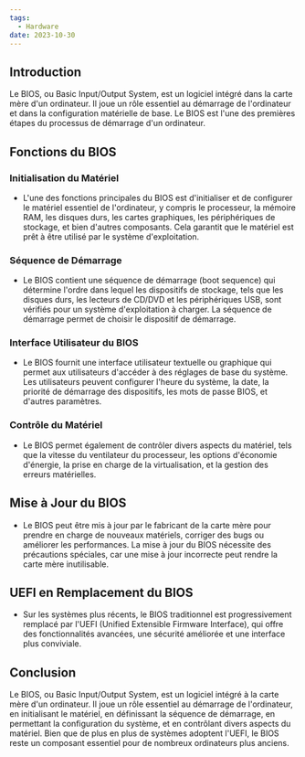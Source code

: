 ```yaml
---
tags:
  - Hardware
date: 2023-10-30
---
```


## Introduction
Le BIOS, ou Basic Input/Output System, est un logiciel intégré dans la carte mère d'un ordinateur. Il joue un rôle essentiel au démarrage de l'ordinateur et dans la configuration matérielle de base. Le BIOS est l'une des premières étapes du processus de démarrage d'un ordinateur.

## Fonctions du BIOS

### Initialisation du Matériel
- L'une des fonctions principales du BIOS est d'initialiser et de configurer le matériel essentiel de l'ordinateur, y compris le processeur, la mémoire RAM, les disques durs, les cartes graphiques, les périphériques de stockage, et bien d'autres composants. Cela garantit que le matériel est prêt à être utilisé par le système d'exploitation.

### Séquence de Démarrage
- Le BIOS contient une séquence de démarrage (boot sequence) qui détermine l'ordre dans lequel les dispositifs de stockage, tels que les disques durs, les lecteurs de CD/DVD et les périphériques USB, sont vérifiés pour un système d'exploitation à charger. La séquence de démarrage permet de choisir le dispositif de démarrage.

### Interface Utilisateur du BIOS
- Le BIOS fournit une interface utilisateur textuelle ou graphique qui permet aux utilisateurs d'accéder à des réglages de base du système. Les utilisateurs peuvent configurer l'heure du système, la date, la priorité de démarrage des dispositifs, les mots de passe BIOS, et d'autres paramètres.

### Contrôle du Matériel
- Le BIOS permet également de contrôler divers aspects du matériel, tels que la vitesse du ventilateur du processeur, les options d'économie d'énergie, la prise en charge de la virtualisation, et la gestion des erreurs matérielles.

## Mise à Jour du BIOS
- Le BIOS peut être mis à jour par le fabricant de la carte mère pour prendre en charge de nouveaux matériels, corriger des bugs ou améliorer les performances. La mise à jour du BIOS nécessite des précautions spéciales, car une mise à jour incorrecte peut rendre la carte mère inutilisable.

## UEFI en Remplacement du BIOS
- Sur les systèmes plus récents, le BIOS traditionnel est progressivement remplacé par l'UEFI (Unified Extensible Firmware Interface), qui offre des fonctionnalités avancées, une sécurité améliorée et une interface plus conviviale.

## Conclusion
Le BIOS, ou Basic Input/Output System, est un logiciel intégré à la carte mère d'un ordinateur. Il joue un rôle essentiel au démarrage de l'ordinateur, en initialisant le matériel, en définissant la séquence de démarrage, en permettant la configuration du système, et en contrôlant divers aspects du matériel. Bien que de plus en plus de systèmes adoptent l'UEFI, le BIOS reste un composant essentiel pour de nombreux ordinateurs plus anciens.